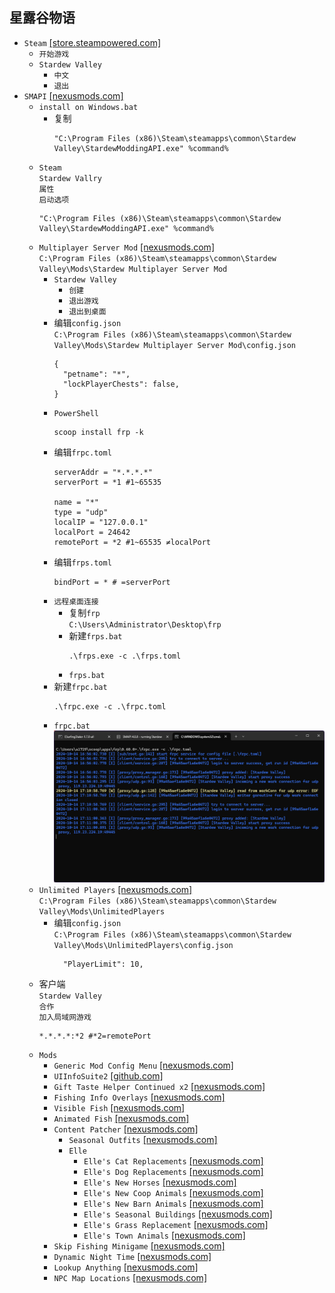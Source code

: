 ## 星露谷物语
* `Steam` [[store.steampowered.com]](https://store.steampowered.com/app/413150/Stardew_Valley/)
  * `开始游戏`
  * `Stardew Valley`
    * `中文`
    * `退出`
* `SMAPI` [[nexusmods.com]](https://www.nexusmods.com/stardewvalley/mods/2400)
  * `install on Windows.bat`
    * 复制
      ```
      "C:\Program Files (x86)\Steam\steamapps\common\Stardew Valley\StardewModdingAPI.exe" %command%
      ```
  * `Steam`  
`Stardew Vallry`  
`属性`  
`启动选项`
    ```
    "C:\Program Files (x86)\Steam\steamapps\common\Stardew Valley\StardewModdingAPI.exe" %command%
    ```
  * `Multiplayer Server Mod` [[nexusmods.com]](https://www.nexusmods.com/stardewvalley/mods/20659)  
`C:\Program Files (x86)\Steam\steamapps\common\Stardew Valley\Mods\Stardew Multiplayer Server Mod`
    * `Stardew Valley`
      * `创建`
      * `退出游戏`
      * `退出到桌面`
    * 编辑`config.json`  
`C:\Program Files (x86)\Steam\steamapps\common\Stardew Valley\Mods\Stardew Multiplayer Server Mod\config.json`
      ```
      {
        "petname": "*",
        "lockPlayerChests": false,
      }
    * `PowerShell`
      ```
      scoop install frp -k
      ```
    * 编辑`frpc.toml`
      ```
      serverAddr = "*.*.*.*"
      serverPort = *1 #1~65535

      name = "*"
      type = "udp"
      localIP = "127.0.0.1"
      localPort = 24642
      remotePort = *2 #1~65535 ≠localPort
    * 编辑`frps.toml`
      ```
      bindPort = * # =serverPort
      ```
    * `远程桌面连接`
      * 复制`frp`  
`C:\Users\Administrator\Desktop\frp`
      * 新建`frps.bat`
        ```
        .\frps.exe -c .\frps.toml
        ```
      * `frps.bat`
    * 新建`frpc.bat`
      ```
      .\frpc.exe -c .\frpc.toml
      ```
    * `frpc.bat`
      ![](/windows/games/repack/stardew%20valley/屏幕截图%202024-10-14%20171211.png)
  * `Unlimited Players` [[nexusmods.com]](https://www.nexusmods.com/stardewvalley/mods/2213)  
`C:\Program Files (x86)\Steam\steamapps\common\Stardew Valley\Mods\UnlimitedPlayers`
    * 编辑`config.json`  
`C:\Program Files (x86)\Steam\steamapps\common\Stardew Valley\Mods\UnlimitedPlayers\config.json`
      ```
        "PlayerLimit": 10,
      ```
  * 客户端  
`Stardew Valley`  
`合作`  
`加入局域网游戏`
    ```
    *.*.*.*:*2 #*2=remotePort
    ```
  * `Mods`
    * `Generic Mod Config Menu` [[nexusmods.com]](https://www.nexusmods.com/stardewvalley/mods/5098)
    * `UIInfoSuite2` [[github.com]](https://github.com/Annosz/UIInfoSuite2/releases)
    * `Gift Taste Helper Continued x2` [[nexusmods.com]](https://www.nexusmods.com/stardewvalley/mods/21001)
    * `Fishing Info Overlays` [[nexusmods.com]](https://www.nexusmods.com/stardewvalley/mods/8970)
    * `Visible Fish` [[nexusmods.com]](https://www.nexusmods.com/stardewvalley/mods/8897)
    * `Animated Fish` [[nexusmods.com]](https://www.nexusmods.com/stardewvalley/mods/5735)
    * `Content Patcher` [[nexusmods.com]](https://www.nexusmods.com/stardewvalley/mods/1915)
      * `Seasonal Outfits` [[nexusmods.com]](https://www.nexusmods.com/stardewvalley/mods/5450)
      * `Elle`
        * `Elle's Cat Replacements` [[nexusmods.com]](https://www.nexusmods.com/stardewvalley/mods/3872)
        * `Elle's Dog Replacements` [[nexusmods.com]](https://www.nexusmods.com/stardewvalley/mods/3871)
        * `Elle's New Horses` [[nexusmods.com]](https://www.nexusmods.com/stardewvalley/mods/3169)
        * `Elle's New Coop Animals` [[nexusmods.com]](https://www.nexusmods.com/stardewvalley/mods/3168)
        * `Elle's New Barn Animals` [[nexusmods.com]](https://www.nexusmods.com/stardewvalley/mods/3167)
        * `Elle's Seasonal Buildings` [[nexusmods.com]](https://www.nexusmods.com/stardewvalley/mods/1993)
        * `Elle's Grass Replacement` [[nexusmods.com]](https://www.nexusmods.com/stardewvalley/mods/1967)
        * `Elle's Town Animals` [[nexusmods.com]](https://www.nexusmods.com/stardewvalley/mods/1965)
    * `Skip Fishing Minigame` [[nexusmods.com]](https://www.nexusmods.com/stardewvalley/mods/2697)
    * `Dynamic Night Time` [[nexusmods.com]](https://www.nexusmods.com/stardewvalley/mods/2072)
    * `Lookup Anything` [[nexusmods.com]](https://www.nexusmods.com/stardewvalley/mods/541)
    * `NPC Map Locations` [[nexusmods.com]](https://www.nexusmods.com/stardewvalley/mods/239)